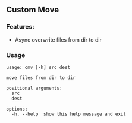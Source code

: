 ## Custom Move



### Features:
* Async overwrite files from dir to dir

### Usage
```
usage: cmv [-h] src dest

move files from dir to dir

positional arguments:
  src
  dest

options:
  -h, --help  show this help message and exit
```

